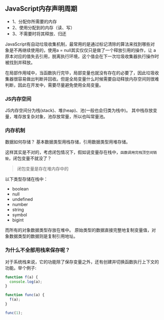 ## JavaScript内存声明周期

* 1、分配你所需要的内存
* 2、使用分配到的内存（读、写）
* 3、不需要时将其释放、归还

JavaScript有自动垃圾收集机制，最常用的是通过标记清除的算法来找到哪些对象是不再继续使用的，使用a = null其实仅仅只是做了一个释放引用的操作，让 a 原本对应的值失去引用，脱离执行环境，这个值会在下一次垃圾收集器执行操作时被找到并释放。

在局部作用域中，当函数执行完毕，局部变量也就没有存在的必要了，因此垃圾收集器很容易做出判断并回收。但是全局变量什么时候需要自动释放内存空间则很难判断，因此在开发中，需要尽量避免使用全局变量。


### JS内存空间

JS内存空间分为栈(stack)、堆(heap)、池(一般也会归类为栈中)。 其中栈存放变量，堆存放复杂对象，池存放常量，所以也叫常量池。

### 内存机制
数据如何存储？
基本数据类型用栈存储，引用数据类型用堆存储。

这样其实是不对的，考虑闭包情况下，假如说变量存在栈中，`函数调用完栈顶空间销毁`，闭包变量不就没了？

> 闭包变量是存在堆内存中的

以下类型存储在栈中：

* boolean
* null
* undefined
* number
* string
* symbol
* bigint

而所有的对象数据类型存放在堆中。
原始类型的数据直接完整地复制变量值，对象数据类型的数据则是复制引用地址。

###  为什么不全部用栈来保存呢？
对于系统栈来说，它的功能除了保存变量之外，还有创建并切换函数执行上下文的功能。举个例子:

```js
function f(a) {
  console.log(a);
}

function func(a) {
  f(a);
}

func(1);
```
